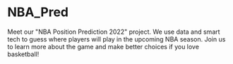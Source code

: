 # NBA_Pred
Meet our "NBA Position Prediction 2022" project. We use data and smart tech to guess where players will play in the upcoming NBA season. Join us to learn more about the game and make better choices if you love basketball!
